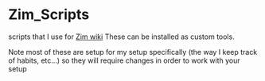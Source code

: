 # Zim_Scripts
scripts that I use for [Zim wiki](https://zim-wiki.org/)
These can be installed as custom tools.

Note most of these are setup for my setup specifically (the way I keep track of habits, etc...) so they 
will require changes in order to work with your setup
